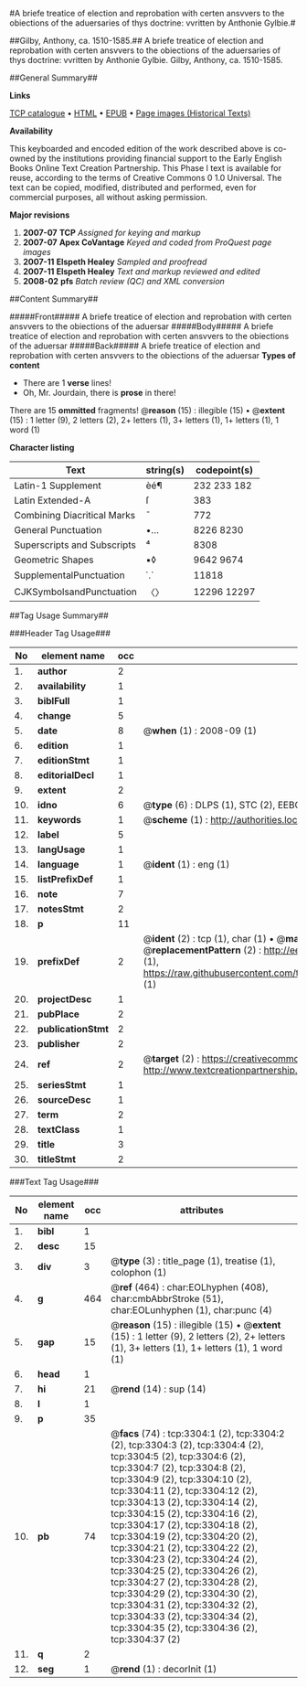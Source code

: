 #A briefe treatice of election and reprobation with certen ansvvers to the obiections of the aduersaries of thys doctrine: vvritten by Anthonie Gylbie.#

##Gilby, Anthony, ca. 1510-1585.##
A briefe treatice of election and reprobation with certen ansvvers to the obiections of the aduersaries of thys doctrine: vvritten by Anthonie Gylbie.
Gilby, Anthony, ca. 1510-1585.

##General Summary##

**Links**

[TCP catalogue](http://www.ota.ox.ac.uk/tcp/)  • 
[HTML](http://tei.it.ox.ac.uk/tcp/Texts-HTML/free/A01/A01753.html)  • 
[EPUB](http://tei.it.ox.ac.uk/tcp/Texts-EPUB/free/A01/A01753.epub) • 
[Page images (Historical Texts)](https://data.historicaltexts.jisc.ac.uk/view?pubId=eebo-99838913e&pageId=eebo-99838913e-3304-1)

**Availability**

This keyboarded and encoded edition of the
	       work described above is co-owned by the institutions
	       providing financial support to the Early English Books
	       Online Text Creation Partnership. This Phase I text is
	       available for reuse, according to the terms of Creative
	       Commons 0 1.0 Universal. The text can be copied,
	       modified, distributed and performed, even for
	       commercial purposes, all without asking permission.

**Major revisions**

1. __2007-07__ __TCP__ *Assigned for keying and markup*
1. __2007-07__ __Apex CoVantage__ *Keyed and coded from ProQuest page images*
1. __2007-11__ __Elspeth Healey__ *Sampled and proofread*
1. __2007-11__ __Elspeth Healey__ *Text and markup reviewed and edited*
1. __2008-02__ __pfs__ *Batch review (QC) and XML conversion*

##Content Summary##

#####Front#####
A briefe treatice of election and reprobation with certen ansvvers to the obiections of the aduersar
#####Body#####
A briefe treatice of election and reprobation with certen ansvvers to the obiections of the aduersar
#####Back#####
A briefe treatice of election and reprobation with certen ansvvers to the obiections of the aduersar
**Types of content**

  * There are 1 **verse** lines!
  * Oh, Mr. Jourdain, there is **prose** in there!

There are 15 **ommitted** fragments! 
 @__reason__ (15) : illegible (15)  •  @__extent__ (15) : 1 letter (9), 2 letters (2), 2+ letters (1), 3+ letters (1), 1+ letters (1), 1 word (1)

**Character listing**


|Text|string(s)|codepoint(s)|
|---|---|---|
|Latin-1 Supplement|èé¶|232 233 182|
|Latin Extended-A|ſ|383|
|Combining             Diacritical Marks|̄|772|
|General Punctuation|•…|8226 8230|
|Superscripts             and Subscripts|⁴|8308|
|Geometric Shapes|▪◊|9642 9674|
|SupplementalPunctuation|⸪|11818|
|CJKSymbolsandPunctuation|〈〉|12296 12297|

##Tag Usage Summary##

###Header Tag Usage###

|No|element name|occ|attributes|
|---|---|---|---|
|1.|__author__|2||
|2.|__availability__|1||
|3.|__biblFull__|1||
|4.|__change__|5||
|5.|__date__|8| @__when__ (1) : 2008-09 (1)|
|6.|__edition__|1||
|7.|__editionStmt__|1||
|8.|__editorialDecl__|1||
|9.|__extent__|2||
|10.|__idno__|6| @__type__ (6) : DLPS (1), STC (2), EEBO-CITATION (1), PROQUEST (1), VID (1)|
|11.|__keywords__|1| @__scheme__ (1) : http://authorities.loc.gov/ (1)|
|12.|__label__|5||
|13.|__langUsage__|1||
|14.|__language__|1| @__ident__ (1) : eng (1)|
|15.|__listPrefixDef__|1||
|16.|__note__|7||
|17.|__notesStmt__|2||
|18.|__p__|11||
|19.|__prefixDef__|2| @__ident__ (2) : tcp (1), char (1)  •  @__matchPattern__ (2) : ([0-9\-]+):([0-9IVX]+) (1), (.+) (1)  •  @__replacementPattern__ (2) : http://eebo.chadwyck.com/downloadtiff?vid=$1&page=$2 (1), https://raw.githubusercontent.com/textcreationpartnership/Texts/master/tcpchars.xml#$1 (1)|
|20.|__projectDesc__|1||
|21.|__pubPlace__|2||
|22.|__publicationStmt__|2||
|23.|__publisher__|2||
|24.|__ref__|2| @__target__ (2) : https://creativecommons.org/publicdomain/zero/1.0/ (1), http://www.textcreationpartnership.org/docs/. (1)|
|25.|__seriesStmt__|1||
|26.|__sourceDesc__|1||
|27.|__term__|2||
|28.|__textClass__|1||
|29.|__title__|3||
|30.|__titleStmt__|2||


###Text Tag Usage###

|No|element name|occ|attributes|
|---|---|---|---|
|1.|__bibl__|1||
|2.|__desc__|15||
|3.|__div__|3| @__type__ (3) : title_page (1), treatise (1), colophon (1)|
|4.|__g__|464| @__ref__ (464) : char:EOLhyphen (408), char:cmbAbbrStroke (51), char:EOLunhyphen (1), char:punc (4)|
|5.|__gap__|15| @__reason__ (15) : illegible (15)  •  @__extent__ (15) : 1 letter (9), 2 letters (2), 2+ letters (1), 3+ letters (1), 1+ letters (1), 1 word (1)|
|6.|__head__|1||
|7.|__hi__|21| @__rend__ (14) : sup (14)|
|8.|__l__|1||
|9.|__p__|35||
|10.|__pb__|74| @__facs__ (74) : tcp:3304:1 (2), tcp:3304:2 (2), tcp:3304:3 (2), tcp:3304:4 (2), tcp:3304:5 (2), tcp:3304:6 (2), tcp:3304:7 (2), tcp:3304:8 (2), tcp:3304:9 (2), tcp:3304:10 (2), tcp:3304:11 (2), tcp:3304:12 (2), tcp:3304:13 (2), tcp:3304:14 (2), tcp:3304:15 (2), tcp:3304:16 (2), tcp:3304:17 (2), tcp:3304:18 (2), tcp:3304:19 (2), tcp:3304:20 (2), tcp:3304:21 (2), tcp:3304:22 (2), tcp:3304:23 (2), tcp:3304:24 (2), tcp:3304:25 (2), tcp:3304:26 (2), tcp:3304:27 (2), tcp:3304:28 (2), tcp:3304:29 (2), tcp:3304:30 (2), tcp:3304:31 (2), tcp:3304:32 (2), tcp:3304:33 (2), tcp:3304:34 (2), tcp:3304:35 (2), tcp:3304:36 (2), tcp:3304:37 (2)|
|11.|__q__|2||
|12.|__seg__|1| @__rend__ (1) : decorInit (1)|
